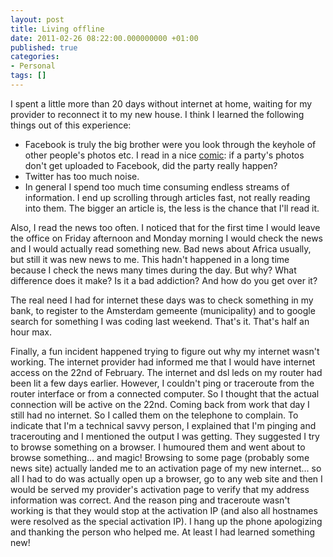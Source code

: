 ```yaml
---
layout: post
title: Living offline
date: 2011-02-26 08:22:00.000000000 +01:00
published: true
categories:
- Personal
tags: []
---
```


I spent a little more than 20 days without internet at home, waiting for my provider to reconnect it to my new house. I think I learned the following things out of this experience:
<ul>
<li>Facebook is truly the big brother were you look through the keyhole of other people's photos etc. I read in a nice <a href="http://www.thedoghousediaries.com/?p=2543" target="_blank">comic</a>: if a party's photos don't get uploaded to Facebook, did the party really happen?</li>
<li>Twitter has too much noise.</li>
<li>In general I spend too much time consuming endless streams of information. I end up scrolling through articles fast, not really reading into them. The bigger an article is, the less is the chance that I'll read it.</li>
</ul>

Also, I read the news too often. I noticed that for the first time I would leave the office on Friday afternoon and Monday morning I would check the news and I would actually read something new. Bad news about Africa usually, but still it was new news to me. This hadn't happened in a long time because I check the news many times during the day. But why? What difference does it make? Is it a bad addiction? And how do you get over it?

The real need I had for internet these days was to check something in my bank, to register to the Amsterdam gemeente (municipality) and to google search for something I was coding last weekend. That's it. That's half an hour max.

Finally, a fun incident happened trying to figure out why my internet wasn't working. The internet provider had informed me that I would have internet access on the 22nd of February. The internet and dsl leds on my router had been lit a few days earlier. However, I couldn't ping or traceroute from the router interface or from a connected computer. So I thought that the actual connection will be active on the 22nd. Coming back from work that day I still had no internet. So I called them on the telephone to complain. To indicate that I'm a technical savvy person, I explained that I'm pinging and tracerouting and I mentioned the output I was getting. They suggested I try to browse something on a browser. I humoured them and went about to browse something... and magic! Browsing to some page (probably some news site) actually landed me to an activation page of my new internet... so all I had to do was actually open up a browser, go to any web site and then I would be served my provider's activation page to verify that my address information was correct. And the reason ping and traceroute wasn't working is that they would stop at the activation IP (and also all hostnames were resolved as the special activation IP). I hang up the phone apologizing and thanking the person who helped me. At least I had learned something new!
